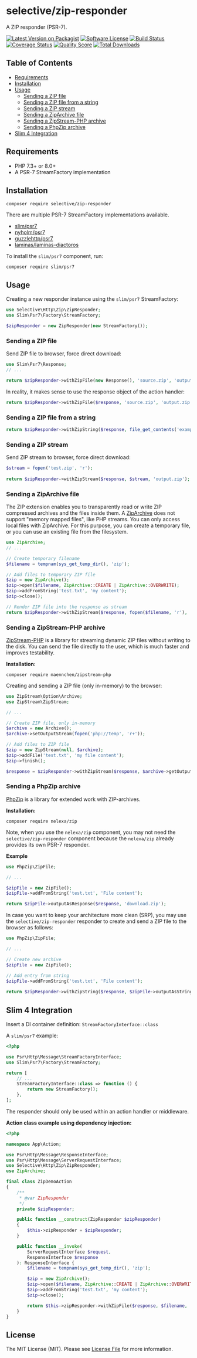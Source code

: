 # selective/zip-responder

A ZIP responder (PSR-7).

[![Latest Version on Packagist](https://img.shields.io/github/release/selective-php/zip-responder.svg)](https://packagist.org/packages/selective/zip-responder)
[![Software License](https://img.shields.io/badge/license-MIT-brightgreen.svg)](LICENSE)
[![Build Status](https://github.com/selective-php/zip-responder/workflows/build/badge.svg)](https://github.com/selective-php/zip-responder/actions)
[![Coverage Status](https://img.shields.io/scrutinizer/coverage/g/selective-php/zip-responder.svg)](https://scrutinizer-ci.com/g/selective-php/zip-responder/code-structure)
[![Quality Score](https://img.shields.io/scrutinizer/quality/g/selective-php/zip-responder.svg)](https://scrutinizer-ci.com/g/selective-php/zip-responder/?branch=master)
[![Total Downloads](https://img.shields.io/packagist/dt/selective/zip-responder.svg)](https://packagist.org/packages/selective/zip-responder/stats)

## Table of Contents

* [Requirements](#requirements)
* [Installation](#installation)
* [Usage](#usage)
    * [Sending a ZIP file](#sending-a-zip-file)
    * [Sending a ZIP file from a string](#sending-a-zip-file-from-a-string)  
    * [Sending a ZIP stream](#sending-a-zip-stream)
    * [Sending a ZipArchive file](#sending-a-ziparchive-file)
    * [Sending a ZipStream-PHP archive](#sending-a-zipstream-php-archive)
    * [Sending a PhpZip archive](#sending-a-phpzip-archive)
* [Slim 4 Integration](#slim-4-integration)

## Requirements

* PHP 7.3+ or 8.0+
* A PSR-7 StreamFactory implementation

## Installation

```
composer require selective/zip-responder
```

There are multiple PSR-7 StreamFactory implementations available.

* [slim/psr7](https://github.com/slimphp/Slim-Psr7)
* [nyholm/psr7](https://github.com/Nyholm/psr7)
* [guzzlehttp/psr7](https://github.com/guzzle/psr7)
* [laminas/laminas-diactoros](https://github.com/laminas/laminas-diactoros)

To install the `slim/psr7` component, run:

```
composer require slim/psr7
```

## Usage

Creating a new responder instance using the `slim/psr7` StreamFactory:

```php
use Selective\Http\Zip\ZipResponder;
use Slim\Psr7\Factory\StreamFactory;

$zipResponder = new ZipResponder(new StreamFactory());
```

### Sending a ZIP file

Send ZIP file to browser, force direct download:

```php
use Slim\Psr7\Response;
// ...

return $zipResponder->withZipFile(new Response(), 'source.zip', 'output.zip');
```

In reality, it makes sense to use the response object of the action handler:

```php
return $zipResponder->withZipFile($response, 'source.zip', 'output.zip');
```

### Sending a ZIP file from a string

```php
return $zipResponder->withZipString($response, file_get_contents('example.zip'), 'output.zip');
```

### Sending a ZIP stream

Send ZIP stream to browser, force direct download:

```php
$stream = fopen('test.zip', 'r');
 
return $zipResponder->withZipStream($response, $stream, 'output.zip');
```

### Sending a ZipArchive file

The ZIP extension enables you to transparently read or write ZIP compressed archives and the files inside them.
A [ZipArchive](https://www.php.net/manual/en/class.ziparchive.php) does not support
"memory mapped files", like PHP streams. You can only access local files with ZipArchive. For this purpose, you can
create a temporary file, or you can use an existing file from the filesystem.

```php
use ZipArchive;
// ...

// Create temporary filename
$filename = tempnam(sys_get_temp_dir(), 'zip');

// Add files to temporary ZIP file
$zip = new ZipArchive();
$zip->open($filename, ZipArchive::CREATE | ZipArchive::OVERWRITE);
$zip->addFromString('test.txt', 'my content');
$zip->close();

// Render ZIP file into the response as stream
return $zipResponder->withZipStream($response, fopen($filename, 'r'), 'download.zip');
```

### Sending a ZipStream-PHP archive

[ZipStream-PHP](https://github.com/maennchen/ZipStream-PHP) is a library for streaming dynamic ZIP files without writing
to the disk. You can send the file directly to the user, which is much faster and improves testability.

**Installation:**

```
composer require maennchen/zipstream-php
```

Creating and sending a ZIP file (only in-memory) to the browser:

```php
use ZipStream\Option\Archive;
use ZipStream\ZipStream;

// ...

// Create ZIP file, only in-memory
$archive = new Archive();
$archive->setOutputStream(fopen('php://temp', 'r+'));

// Add files to ZIP file
$zip = new ZipStream(null, $archive);
$zip->addFile('test.txt', 'my file content');
$zip->finish();

$response = $zipResponder->withZipStream($response, $archive->getOutputStream(), 'download.zip');
```

### Sending a PhpZip archive

[PhpZip](https://github.com/Ne-Lexa/php-zip) is a library for extended work with ZIP-archives.

**Installation:**

```
composer require nelexa/zip
```

Note, when you use the `nelexa/zip` component, you may not need the `selective/zip-responder` 
component because the `nelexa/zip` already provides its own PSR-7 responder.

**Example**

```php
use PhpZip\ZipFile;

// ...

$zipFile = new ZipFile();
$zipFile->addFromString('test.txt', 'File content');

return $zipFile->outputAsResponse($response, 'download.zip');
```

In case you want to keep your architecture more clean (SRP), 
you may use the `selective/zip-responder` responder to create 
and send a ZIP file to the browser as follows:

```php
use PhpZip\ZipFile;

// ...

// Create new archive
$zipFile = new ZipFile();

// Add entry from string
$zipFile->addFromString('test.txt', 'File content');
     
return $zipResponder->withZipString($response, $zipFile->outputAsString(), 'download.zip');
```

## Slim 4 Integration

Insert a DI container definition: `StreamFactoryInterface::class`

A `slim/psr7` example:

```php
<?php

use Psr\Http\Message\StreamFactoryInterface;
use Slim\Psr7\Factory\StreamFactory;

return [
    // ...
    StreamFactoryInterface::class => function () {
        return new StreamFactory();
    },
];
```

The responder should only be used within an action handler or middleware.

**Action class example using dependency injection:**

```php
<?php

namespace App\Action;

use Psr\Http\Message\ResponseInterface;
use Psr\Http\Message\ServerRequestInterface;
use Selective\Http\Zip\ZipResponder;
use ZipArchive;

final class ZipDemoAction
{
    /**
     * @var ZipResponder
     */
    private $zipResponder;

    public function __construct(ZipResponder $zipResponder)
    {
        $this->zipResponder = $zipResponder;
    }

    public function __invoke(
        ServerRequestInterface $request, 
        ResponseInterface $response
    ): ResponseInterface {
        $filename = tempnam(sys_get_temp_dir(), 'zip');

        $zip = new ZipArchive();
        $zip->open($filename, ZipArchive::CREATE | ZipArchive::OVERWRITE);
        $zip->addFromString('test.txt', 'my content');
        $zip->close();

        return $this->zipResponder->withZipFile($response, $filename, 'filename.zip');
    }
}
```

## License

The MIT License (MIT). Please see [License File](LICENSE) for more information.
